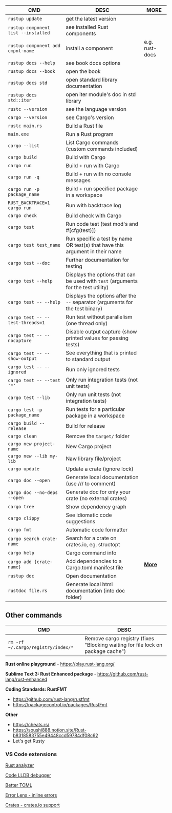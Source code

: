 CMD | DESC | MORE
--- | ---- | ----
`rustup update` | get the latest version |
`rustup component list --installed` | see installed Rust components | 
`rustup component add cmpnt-name` | install a component | e.g. rust-docs
`rustup docs --help` | see book docs options | 
`rustup docs --book` | open the book |
`rustup docs std` | open standard library documentation |
`rustup docs std::iter` | open iter module's doc in std library |
`rustc --version` | see the language version |
`cargo --version` | see Cargo's version |
`rustc main.rs` | Build a Rust file |
`main.exe` | Run a Rust program |
`cargo --list` | List Cargo commands (custom commands included) |
`cargo build`| Build with Cargo |
`cargo run` | Build + run with Cargo |
`cargo run -q` | Build + run with no console messages |
`cargo run -p package_name` | Build + run specified package in a workspace |
`RUST_BACKTRACE=1 cargo run` | Run with backtrace log |
`cargo check` | Build check with Cargo |
`cargo test` | Run code test (test mod's and #[cfg(test)]) |
`cargo test test_name` | Run specific a test by name OR test(s) that have this argument in their name |
`cargo test --doc` | Further documentation for testing |
`cargo test --help` | Displays the options that can be used with `test` (arguments for the test utility) |
`cargo test -- --help` | Displays the options after the `--` separator (arguments for the test binary) |
`cargo test -- --test-threads=1` | Run test without parallelism (one thread only) |
`cargo test -- --nocapture` | Disable output capture (show printed values for passing tests) |
`cargo test -- --show-output` | See everything that is printed to standard output
`cargo test -- --ignored` | Run only ignored tests |
`cargo test -- --test '*'` | Only run integration tests (not unit tests)
`cargo test --lib` | Only run unit tests (not integration tests)
`cargo test -p package_name` | Run tests for a particular package in a workspace |
`cargo build --release` | Build for release |
`cargo clean` | Remove the `target/` folder |
`cargo new project-name` | New Cargo project |
`cargo new --lib my-lib` | Naw library file/project |
`cargo update` | Update a crate (ignore lock) |
`cargo doc --open` | Generate local documentation (use /// to comment) |
`cargo doc --no-deps --open` | Generate doc for only your crate (no external crates)
`cargo tree` | Show dependency graph |
`cargo clippy` | See idiomatic code suggestions |
`cargo fmt` | Automatic code formatter |
`cargo search crate-name` | Search for a crate on crates.io, eg. structopt |
`cargo help` | Cargo command info |
`cargo add {crate-name}` | Add dependencies to a Cargo.toml manifest file | **[More](https://doc.rust-lang.org/cargo/commands/cargo-add.html)**
`rustup doc` | Open documentation |
`rustdoc file.rs` | Generate local html documentation (into doc folder) |

## Other commands

CMD | DESC
--- | ----
`rm -rf ~/.cargo/registry/index/*` | Remove cargo registry (fixes "Blocking waiting for file lock on package cache")

**Rust online playground** - https://play.rust-lang.org/

**Sublime Text 3: Rust Enhanced package** - https://github.com/rust-lang/rust-enhanced

**Coding Standards: RustFMT**

- https://github.com/rust-lang/rustfmt
- https://packagecontrol.io/packages/RustFmt

**Other**

- https://cheats.rs/
- https://soushi888.notion.site/Rust-b8318583755e49448ccd59784df08c62
- Let's get Rusty

### VS Code extensions

[Rust analyzer](https://marketplace.visualstudio.com/items?itemName=rust-lang.rust-analyzer)

[Code LLDB debugger](https://marketplace.visualstudio.com/items?itemName=vadimcn.vscode-lldb)

[Better TOML](https://marketplace.visualstudio.com/items?itemName=bungcip.better-toml)

[Error Lens - inline errors](https://marketplace.visualstudio.com/items?itemName=usernamehw.errorlens)

[Crates - crates.io support](https://marketplace.visualstudio.com/items?itemName=serayuzgur.crates)
